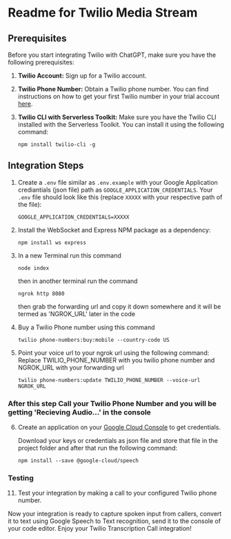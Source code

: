 # Readme for Twilio Media Stream

## Prerequisites

Before you start integrating Twilio with ChatGPT, make sure you have the following prerequisites:

1. **Twilio Account:** Sign up for a Twilio account.

2. **Twilio Phone Number:** Obtain a Twilio phone number. You can find instructions on how to get your first Twilio number in your trial account [here](https://www.twilio.com/docs/usage/tutorials/how-to-use-your-free-trial-account#get-your-first-twilio-phone-number).

3. **Twilio CLI with Serverless Toolkit:** Make sure you have the Twilio CLI installed with the Serverless Toolkit. You can install it using the following command:

   ```
   npm install twilio-cli -g
   ```

## Integration Steps

1. Create a `.env` file similar as `.env.example` with your Google Application crediantials (json file) path as `GOOGLE_APPLICATION_CREDENTIALS`. Your `.env` file should look like this (replace `XXXXX` with your respective path of the file):

   ```
   GOOGLE_APPLICATION_CREDENTIALS=XXXXX
   ```


2. Install the WebSocket and Express NPM package as a dependency:

   ```
   npm install ws express
   ```

3. In a new Terminal run this command

    ```
    node index
    ```

   then in another terminal run the command

   ```
   ngrok http 8080
   ```

   then grab the forwarding url and copy it down somewhere and it will be termed as 'NGROK_URL' later in the code

4. Buy a Twilio Phone number using this command

   ```
   twilio phone-numbers:buy:mobile --country-code US
   ```

5. Point your voice url to your ngrok url using the following command:
    Replace TWILIO_PHONE_NUMBER with you twilio phone number and NGROK_URL with your forwarding url

    ```
    twilio phone-numbers:update TWILIO_PHONE_NUMBER --voice-url NGROK_URL
    ```

###    After this step Call your Twilio Phone Number and you will be getting 'Recieving Audio...' in the console

6. Create an application on your [Google Cloud Console](https://console.cloud.google.com/home) to get credentials. 

    Download your keys or credentials as json file and store that file in the project folder and after that run the following command:

    ```
    npm install --save @google-cloud/speech
    ```

### Testing

11. Test your integration by making a call to your configured Twilio phone number.

Now your integration is ready to capture spoken input from callers, convert it to text using Google Speech to Text recognition, send it to the console of your code editor. Enjoy your Twilio Transcription Call integration!
